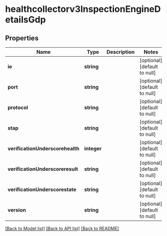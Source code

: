 # healthcollectorv3InspectionEngineDetailsGdp

## Properties
Name | Type | Description | Notes
------------ | ------------- | ------------- | -------------
**ie** | **string** |  | [optional] [default to null]
**port** | **string** |  | [optional] [default to null]
**protocol** | **string** |  | [optional] [default to null]
**stap** | **string** |  | [optional] [default to null]
**verificationUnderscorehealth** | **integer** |  | [optional] [default to null]
**verificationUnderscoreresult** | **string** |  | [optional] [default to null]
**verificationUnderscorestate** | **string** |  | [optional] [default to null]
**version** | **string** |  | [optional] [default to null]

[[Back to Model list]](../README.md#documentation-for-models) [[Back to API list]](../README.md#documentation-for-api-endpoints) [[Back to README]](../README.md)


